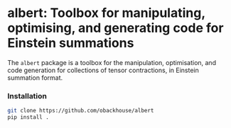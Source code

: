 # albert: Toolbox for manipulating, optimising, and generating code for Einstein summations

The `albert` package is a toolbox for the manipulation, optimisation, and code generation
for collections of tensor contractions, in Einstein summation format.


### Installation

```bash
git clone https://github.com/obackhouse/albert
pip install .
```
